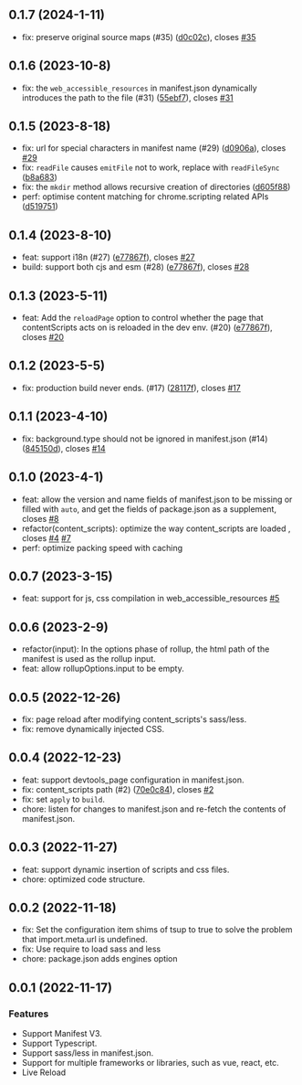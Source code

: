 
## 0.1.7 (2024-1-11)
+ fix: preserve original source maps  (#35) ([d0c02c](https://github.com/Jervis2049/vite-plugin-crx-mv3-envs/commit/d0c02c)), closes [#35](https://github.com/Jervis2049/vite-plugin-crx-mv3-envs/issues/35)


## 0.1.6 (2023-10-8)
+ fix:  the `web_accessible_resources` in manifest.json dynamically introduces the path to the file (#31) ([55ebf7](https://github.com/Jervis2049/vite-plugin-crx-mv3-envs/commit/55ebf7)), closes [#31](https://github.com/Jervis2049/vite-plugin-crx-mv3-envs/issues/31)

## 0.1.5 (2023-8-18)
+ fix: url for special characters in manifest name (#29) ([d0906a](https://github.com/Jervis2049/vite-plugin-crx-mv3-envs/commit/d0906a)), closes [#29](https://github.com/Jervis2049/vite-plugin-crx-mv3-envs/pull/29)
+ fix: `readFile` causes `emitFile` not to work, replace with `readFileSync` ([b8a683](https://github.com/Jervis2049/vite-plugin-crx-mv3-envs/commit/b8a683))
+ fix: the `mkdir` method allows recursive creation of directories ([d605f88](https://github.com/Jervis2049/vite-plugin-crx-mv3-envs/commit/d605f88))
+ perf: optimise content matching for chrome.scripting related APIs ([d519751](https://github.com/Jervis2049/vite-plugin-crx-mv3-envs/commit/d519751))

## 0.1.4 (2023-8-10)
+ feat: support i18n (#27) ([e77867f](https://github.com/Jervis2049/vite-plugin-crx-mv3-envs/commit/1bfcc91)), closes [#27](https://github.com/Jervis2049/vite-plugin-crx-mv3-envs/issues/27)
+ build: support both cjs and esm (#28) ([e77867f](https://github.com/Jervis2049/vite-plugin-crx-mv3-envs/commit/1f9dd59)), closes [#28](https://github.com/Jervis2049/vite-plugin-crx-mv3-envs/issues/28)

## 0.1.3 (2023-5-11)
+ feat: Add the `reloadPage` option to control whether the page that contentScripts acts on is reloaded in the dev env. (#20) ([e77867f](https://github.com/Jervis2049/vite-plugin-crx-mv3-envs/commit/e77867f)), closes [#20](https://github.com/Jervis2049/vite-plugin-crx-mv3-envs/issues/20)

## 0.1.2 (2023-5-5)
+ fix: production build never ends. (#17) ([28117f](https://github.com/Jervis2049/vite-plugin-crx-mv3-envs/commit/28117f)), closes [#17](https://github.com/Jervis2049/vite-plugin-crx-mv3-envs/issues/17)

## 0.1.1 (2023-4-10)
+ fix: background.type should not be ignored in manifest.json (#14) ([845150d](https://github.com/Jervis2049/vite-plugin-crx-mv3-envs/commit/845150d)), closes [#14](https://github.com/Jervis2049/vite-plugin-crx-mv3-envs/issues/14)

## 0.1.0 (2023-4-1)

+ feat: allow the version and name fields of manifest.json to be missing or filled with `auto`, and get the fields of package.json as a supplement, closes [#8](https://github.com/Jervis2049/vite-plugin-crx-mv3-envs/issues/8)
+ refactor(content_scripts): optimize the way content_scripts are loaded , closes [#4](https://github.com/Jervis2049/vite-plugin-crx-mv3-envs/issues/4) [#7](https://github.com/Jervis2049/vite-plugin-crx-mv3-envs/issues/7)
+ perf: optimize packing speed with caching

## 0.0.7 (2023-3-15)
+ feat: support for js, css compilation in web_accessible_resources [#5](https://github.com/Jervis2049/vite-plugin-crx-mv3-envs/issues/5)

## 0.0.6 (2023-2-9)
+ refactor(input):  In the options phase of rollup, the html path of the manifest is used as the rollup input.
+ feat: allow rollupOptions.input to be empty.

## 0.0.5 (2022-12-26)
+ fix: page reload after modifying content_scripts's sass/less.
+ fix: remove dynamically injected CSS.

## 0.0.4 (2022-12-23)
+ feat: support devtools_page configuration in manifest.json. 
+ fix: content_scripts path (#2) ([70e0c84](https://github.com/Jervis2049/vite-plugin-crx-mv3-envs/commit/70e0c84)), closes [#2](https://github.com/Jervis2049/vite-plugin-crx-mv3-envs/issues/2)
+ fix: set `apply` to `build`.
+ chore: listen for changes to manifest.json and re-fetch the contents of manifest.json.

## 0.0.3 (2022-11-27)

+ feat: support dynamic insertion of scripts and css files.
+ chore: optimized code structure.

## 0.0.2 (2022-11-18)

+ fix: Set the configuration item shims of tsup to true to solve the problem that import.meta.url is undefined.
+ fix: Use require to load sass and less
+ chore: package.json adds engines option

## 0.0.1 (2022-11-17)
### Features

+ Support Manifest V3.
+ Support Typescript.
+ Support sass/less in manifest.json.
+ Support for multiple frameworks or libraries, such as vue, react, etc.
+ Live Reload

